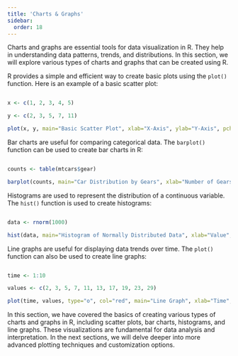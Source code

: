 ```yaml
---
title: 'Charts & Graphs'
sidebar:
  order: 18
---
```


 

Charts and graphs are essential tools for data visualization in R. They help in understanding data patterns, trends, and distributions. In this section, we will explore various types of charts and graphs that can be created using R.





R provides a simple and efficient way to create basic plots using the `plot()` function. Here is an example of a basic scatter plot:



```r

x <- c(1, 2, 3, 4, 5)

y <- c(2, 3, 5, 7, 11)

plot(x, y, main="Basic Scatter Plot", xlab="X-Axis", ylab="Y-Axis", pch=19)

```





Bar charts are useful for comparing categorical data. The `barplot()` function can be used to create bar charts in R:



```r

counts <- table(mtcars$gear)

barplot(counts, main="Car Distribution by Gears", xlab="Number of Gears", ylab="Frequency")

```





Histograms are used to represent the distribution of a continuous variable. The `hist()` function is used to create histograms:



```r

data <- rnorm(1000)

hist(data, main="Histogram of Normally Distributed Data", xlab="Value", ylab="Frequency", col="blue", border="black")

```





Line graphs are useful for displaying data trends over time. The `plot()` function can also be used to create line graphs:



```r

time <- 1:10

values <- c(2, 3, 5, 7, 11, 13, 17, 19, 23, 29)

plot(time, values, type="o", col="red", main="Line Graph", xlab="Time", ylab="Values")

```





In this section, we have covered the basics of creating various types of charts and graphs in R, including scatter plots, bar charts, histograms, and line graphs. These visualizations are fundamental for data analysis and interpretation. In the next sections, we will delve deeper into more advanced plotting techniques and customization options.